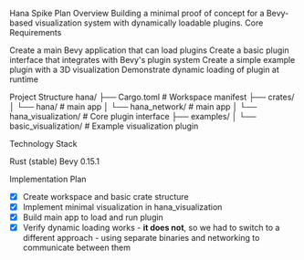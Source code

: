 Hana Spike Plan
Overview
Building a minimal proof of concept for a Bevy-based visualization system with dynamically loadable plugins.
Core Requirements

Create a main Bevy application that can load plugins
Create a basic plugin interface that integrates with Bevy's plugin system
Create a simple example plugin with a 3D visualization
Demonstrate dynamic loading of plugin at runtime

Project Structure
hana/
├── Cargo.toml                  # Workspace manifest
├── crates/
│   └── hana/                  # main app
│   └── hana_network/          # main app
│   └── hana_visualization/    # Core plugin interface
├── examples/
│   └── basic_visualization/   # Example visualization plugin

Technology Stack

Rust (stable)
Bevy 0.15.1

Implementation Plan

- [x] Create workspace and basic crate structure
- [x] Implement minimal visualization in hana_visualization
- [x] Build main app to load and run plugin
- [x] Verify dynamic loading works - **it does not**, so we had to switch to a different approach - using separate binaries and networking to communicate between them
